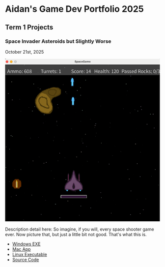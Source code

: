 # Aidan's Game Dev Portfolio 2025

## Term 1 Projects

### Space Invader Asteroids but Slightly Worse
October 21st, 2025

![SpaceGame](https://github.com/GeraldZ-o/portfolio/blob/main/images/spacegame.png?raw=true)

Description detail here:
So imagine, if you will, every space shooter game ever. Now picture that, but just a little bit not good. That's what this is.

* [Windows EXE](https://github.com/GeraldZ-o/portfolio/blob/main/src/SpaceGame/windows-amd64.zip)
* [Mac App](https://github.com/GeraldZ-o/portfolio/blob/main/src/SpaceGame/macos-x86_64.zip)
* [Linux Executable]()
* [Source Code](https://github.com/GeraldZ-o/portfolio/tree/main/src/SpaceGame)
